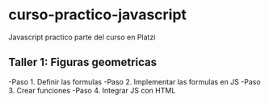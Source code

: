 # curso-practico-javascript
Javascript practico parte del curso en Platzi

## Taller 1: Figuras geometricas
-Paso 1. Definir las formulas
-Paso 2. Implementar las formulas en JS
-Paso 3. Crear funciones
-Paso 4. Integrar JS con HTML